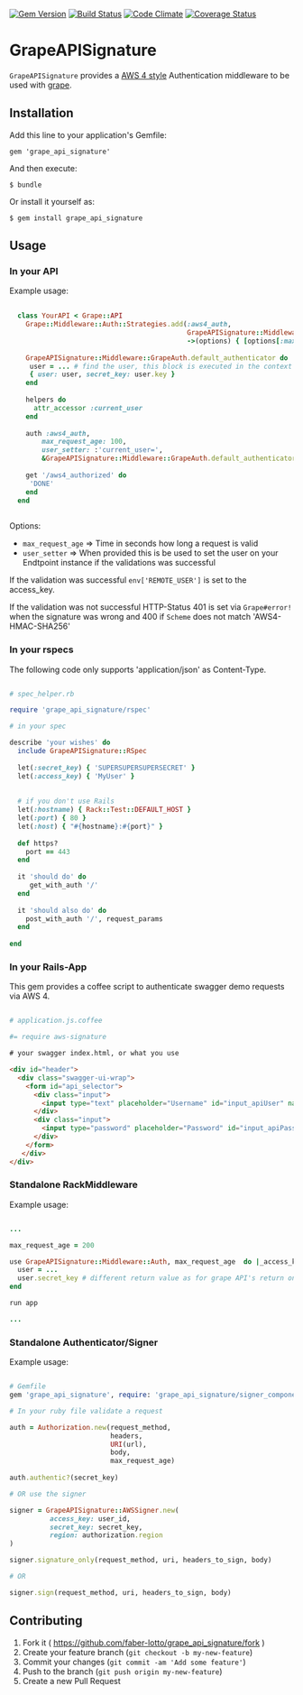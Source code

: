 [![Gem Version](https://badge.fury.io/rb/grape_api_signature.svg)](http://badge.fury.io/rb/grape_api_signature)
[![Build Status](https://travis-ci.org/faber-lotto/grape_api_signature.svg?branch=master)](https://travis-ci.org/faber-lotto/grape_api_signature)
[![Code Climate](https://codeclimate.com/github/faber-lotto/grape_api_signature.png)](https://codeclimate.com/github/faber-lotto/grape_api_signature)
[![Coverage Status](https://coveralls.io/repos/faber-lotto/grape_api_signature/badge.png?branch=master)](https://coveralls.io/r/faber-lotto/grape_api_signature?branch=master)

# GrapeAPISignature

`GrapeAPISignature` provides a [AWS 4 style](http://docs.aws.amazon.com/general/latest/gr/signature-version-4.html) 
Authentication middleware to be used with [grape](https://github.com/intridea/grape).

## Installation

Add this line to your application's Gemfile:

    gem 'grape_api_signature'

And then execute:

    $ bundle

Or install it yourself as:

    $ gem install grape_api_signature

## Usage

### In your API

Example usage:

```ruby
 
  class YourAPI < Grape::API
    Grape::Middleware::Auth::Strategies.add(:aws4_auth,
                                            GrapeAPISignature::Middleware::GrapeAuth,
                                            ->(options) { [options[:max_request_age] || 900, options[:user_setter]] })
     
    GrapeAPISignature::Middleware::GrapeAuth.default_authenticator do |_access_key, _region, _service|
     user = ... # find the user, this block is executed in the context of your Endpoint
     { user: user, secret_key: user.key }
    end
    
    helpers do
      attr_accessor :current_user
    end
    
    auth :aws4_auth,
        max_request_age: 100,
        user_setter: :'current_user=',
        &GrapeAPISignature::Middleware::GrapeAuth.default_authenticator
    
    get '/aws4_authorized' do
     'DONE'
    end
  end
  
 ```
 
Options: 
 
 * `max_request_age` => Time in seconds how long a request is valid
 * `user_setter` => When provided this is be used to set the user on your Endtpoint instance if the validations was 
 successful 
 
If the validation was successful `env['REMOTE_USER']` is set to the access_key.
 
If the validation was not successful HTTP-Status 401 is set via `Grape#error!` 
when the signature was wrong and 400 if `Scheme` does not match 'AWS4-HMAC-SHA256'
 
### In your rspecs
 
 The following code only supports 'application/json' as Content-Type.
 
 ```ruby
 
 # spec_helper.rb
 
 require 'grape_api_signature/rspec'
 
 # in your spec
 
 describe 'your wishes' do
   include GrapeAPISignature::RSpec
   
   let(:secret_key) { 'SUPERSUPERSUPERSECRET' }
   let(:access_key) { 'MyUser' }
   
   
   # if you don't use Rails
   let(:hostname) { Rack::Test::DEFAULT_HOST }
   let(:port) { 80 }
   let(:host) { "#{hostname}:#{port}" }
   
   def https?
     port == 443
   end
   
   it 'should do' do
      get_with_auth '/'
   end
   
   it 'should also do' do
     post_with_auth '/', request_params
   end
   
 end
 
 ```
 
### In your Rails-App

This gem provides a coffee script to authenticate swagger demo requests via AWS 4.

```ruby

# application.js.coffee

#= require aws-signature

```

```html
# your swagger index.html, or what you use

<div id="header">
  <div class="swagger-ui-wrap">
    <form id="api_selector">
      <div class="input">
        <input type="text" placeholder="Username" id="input_apiUser" name="user">
      </div>
      <div class="input">
        <input type="password" placeholder="Password" id="input_apiPassword" name="password">
      </div>
    </form>
   </div>
</div>

```

### Standalone RackMiddleware

Example usage:

```ruby

...

max_request_age = 200

use GrapeAPISignature::Middleware::Auth, max_request_age  do |_access_key, _region, _service|
  user = ... 
  user.secret_key # different return value as for grape API's return only the key
end

run app

...

```

### Standalone Authenticator/Signer

Example usage:

```ruby

# Gemfile
gem 'grape_api_signature', require: 'grape_api_signature/signer_components'

# In your ruby file validate a request

auth = Authorization.new(request_method,
                         headers,
                         URI(url),
                         body,
                         max_request_age)
                         
auth.authentic?(secret_key)

# OR use the signer

signer = GrapeAPISignature::AWSSigner.new(
          access_key: user_id,
          secret_key: secret_key,
          region: authorization.region
)

signer.signature_only(request_method, uri, headers_to_sign, body)

# OR

signer.sign(request_method, uri, headers_to_sign, body)

```



## Contributing

1. Fork it ( https://github.com/faber-lotto/grape_api_signature/fork )
2. Create your feature branch (`git checkout -b my-new-feature`)
3. Commit your changes (`git commit -am 'Add some feature'`)
4. Push to the branch (`git push origin my-new-feature`)
5. Create a new Pull Request
